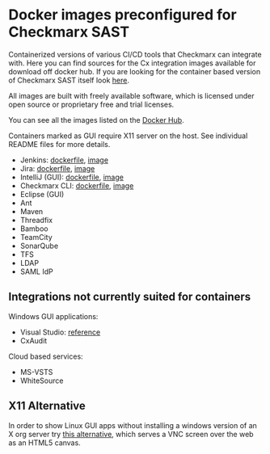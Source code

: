 # Docker images preconfigured for Checkmarx SAST

Containerized versions of various CI/CD tools that Checkmarx can integrate with. Here you can find sources for the Cx integration images available for download off docker hub. If you are looking for the container based version of Checkmarx SAST itself look [here](https://github.com/alexivkin/Docker-CxCore).

All images are built with freely available software, which is licensed under open source or proprietary free and trial licenses.

You can see all the images listed on the [Docker Hub](https://hub.docker.com/r/cxai/).

Containers marked as GUI require X11 server on the host. See individual README files for more details.

* Jenkins: [dockerfile](https://github.com/cxai/Docker-CxIntegrations/tree/master/CxJenkins), [image](https://hub.docker.com/r/cxai/cxjenkins/)
* Jira: [dockerfile](https://github.com/cxai/Docker-CxIntegrations/tree/master/CxJira), [image](https://hub.docker.com/r/cxai/cxjira/)
* IntelliJ (GUI): [dockerfile](https://github.com/cxai/Docker-CxIntegrations/tree/master/CxIntelliJ), [image](https://hub.docker.com/r/cxai/cxintellij/)
* Checkmarx CLI: [dockerfile](https://github.com/cxai/Docker-CxIntegrations/tree/master/CxCLI), [image](https://hub.docker.com/r/cxai/cxcli/)
* Eclipse (GUI)
* Ant
* Maven
* Threadfix
* Bamboo
* TeamCity
* SonarQube
* TFS
* LDAP
* SAML IdP

## Integrations not currently suited for containers
Windows GUI applications:
* Visual Studio: [reference](https://checkmarx.atlassian.net/wiki/spaces/KC/pages/126463827/Setting+Up+the+CxSAST+Visual+Studio+Plugin+v8.4.1+and+up)
* CxAudit

Cloud based services:
* MS-VSTS
* WhiteSource

## X11 Alternative
In order to show Linux GUI apps without installing a windows version of an X org server try [this alternative](https://hub.docker.com/r/psharkey/novnc/), which serves a VNC screen over the web as an HTML5 canvas.
